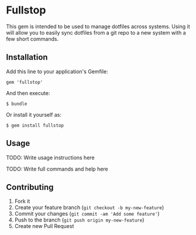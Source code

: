 # Fullstop

This gem is intended to be used to manage dotfiles across systems.  Using it will allow you to easily sync dotfiles from a git repo to a new system with a few short commands.

## Installation

Add this line to your application's Gemfile:

    gem 'fullstop'

And then execute:

    $ bundle

Or install it yourself as:

    $ gem install fullstop

## Usage

TODO: Write usage instructions here

TODO: Write full commands and help here
## Contributing

1. Fork it
2. Create your feature branch (`git checkout -b my-new-feature`)
3. Commit your changes (`git commit -am 'Add some feature'`)
4. Push to the branch (`git push origin my-new-feature`)
5. Create new Pull Request
